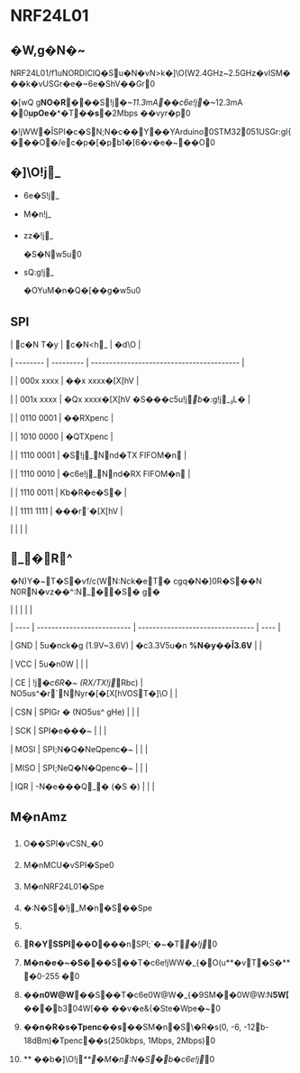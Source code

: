 # NRF24L01



## �W,g�N�~



NRF24L01/f1uNORDIClQ�Su�N�vN>k�]\O(W2.4GHz~2.5GHz�vISM���k�vUSGr�e�~6e�ShV��Gr0



�[wQ	g**NO�R�**��S\!j_�~11.3mA��c6e!j_�~12.3mA	�0**ؚupOe�^**�T**ؚ��s**�2Mbps	��vyr�p0



�!jWW�ǏSPI�c�SN;N�c��Y��YArduino0STM32051USGr:gI{	���O�/ec�p�[�pb1�[6�v�e�~��O0



## �]\O!j_



- 6e�S!j_



- M�n!j_



- zz�!j_



    �S�Nw5u0



- sQ:g!j_



    �OYuM�n�Q�[��g�w5u0







## SPI



| c�N
T�y | c�N<h_  | �d\O                                      |

| -------- | --------- | ----------------------------------------- |

|          | 000x xxxx | ��x xxxx�[X[hV                            |

|          | 001x xxxx | �Qx xxxx�[X[hV �S���c5u!j_b�_:g!j_ۏL� |

|          | 0110 0001 | ��RXpenc                                  |

|          | 1010 0000 | �QTXpenc                                  |

|          | 1110 0001 | �S\!j_Nnd�TX FIFOM�n                 |

|          | 1110 0010 | �c6e!j_Nnd�RX FIFOM�n                 |

|          | 1110 0011 | Kb�R͑�e�S�                              |

|          | 1111 1111 | ���r`�[X[hV                              |

|          |           |                                           |











## _�R^



�N)Y�~T�S�vf/c(WN:Nck�eT�	cgq�N�]0R�S��N
N0RN�vz��^:N_��S�	g�



|      |                            |                                  |      |

| ---- | -------------------------- | -------------------------------- | ---- |

| GND  | 5u�nck�g (1.9V~3.6V)       | �c3.3V5u�n **%N�y��Ǐ3.6V**      |      |

| VCC  | 5u�n0W                     |                                  |      |

| CE   | !j_�c6R�~ (RX/TX!j_Rbc) | NO5us^�r`NNyr�[�[X[hVOST�]\O |      |

| CSN  | SPIGr	� (NO5us^	gHe)       |                                  |      |

| SCK  | SPI�e���~                  |                                  |      |

| MOSI | SPI;N�Q�NeQpenc�~          |                                  |      |

| MISO | SPI;NeQ�N�Qpenc�~          |                                  |      |

| IQR  | -N�e���Q_� (�S	�)        |                                  |      |



## M�nAmz



1. O��SPI�vCSN_�0

2. M�nMCU�vSPI�Spe0

3. M�nNRF24L01�Spe

4. �:N�S�!j_M�n�S��Spe

5. 











1. **R�YSSPI��O**���nSPI;`�~�T_�!j_0

2. **M�n�e�~�S�**��S��T�c6e!jWW�_{�O(u**�vT�S�**�0-255	�0

3. **��n0W@W**��S��T�c6e0W@W�_{�9SM��0W@W:N**5W[��**�b304W[��	��v�e&{�Ste�Wpe�~0

4. **��n�R�s�Tpenc��s**��SM�n�S\�R�s(0, -6, -12b-18dBm)�Tpenc��s(250kbps, 1Mbps, 2Mbps)0

5. **	��b�]\O!j_**�M�n:N�S�b�c6e!j_0